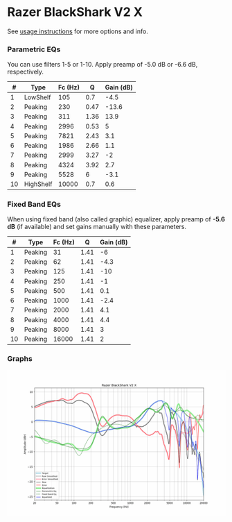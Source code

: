 # Razer BlackShark V2 X
See [usage instructions](https://github.com/jaakkopasanen/AutoEq#usage) for more options and info.

### Parametric EQs
You can use filters 1-5 or 1-10. Apply preamp of -5.0 dB or -6.6 dB, respectively.

|   # | Type      |   Fc (Hz) |    Q |   Gain (dB) |
|-----|-----------|-----------|------|-------------|
|   1 | LowShelf  |       105 | 0.7  |        -4.5 |
|   2 | Peaking   |       230 | 0.47 |       -13.6 |
|   3 | Peaking   |       311 | 1.36 |        13.9 |
|   4 | Peaking   |      2996 | 0.53 |         5   |
|   5 | Peaking   |      7821 | 2.43 |         3.1 |
|   6 | Peaking   |      1986 | 2.66 |         1.1 |
|   7 | Peaking   |      2999 | 3.27 |        -2   |
|   8 | Peaking   |      4324 | 3.92 |         2.7 |
|   9 | Peaking   |      5528 | 6    |        -3.1 |
|  10 | HighShelf |     10000 | 0.7  |         0.6 |

### Fixed Band EQs
When using fixed band (also called graphic) equalizer, apply preamp of **-5.6 dB** (if available) and set gains manually with these parameters.

|   # | Type    |   Fc (Hz) |    Q |   Gain (dB) |
|-----|---------|-----------|------|-------------|
|   1 | Peaking |        31 | 1.41 |        -6   |
|   2 | Peaking |        62 | 1.41 |        -4.3 |
|   3 | Peaking |       125 | 1.41 |       -10   |
|   4 | Peaking |       250 | 1.41 |        -1   |
|   5 | Peaking |       500 | 1.41 |         0.1 |
|   6 | Peaking |      1000 | 1.41 |        -2.4 |
|   7 | Peaking |      2000 | 1.41 |         4.1 |
|   8 | Peaking |      4000 | 1.41 |         4.4 |
|   9 | Peaking |      8000 | 1.41 |         3   |
|  10 | Peaking |     16000 | 1.41 |         2   |

### Graphs
![](./Razer%20BlackShark%20V2%20X.png)
